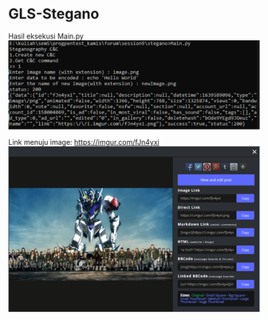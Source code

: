 # GLS-Stegano

Hasil eksekusi Main.py
![alt text](https://github.com/vyxtris/GLS-Stegano/raw/main/images/Picture1.png?raw=true)

Link menuju image: https://imgur.com/fJn4yxi
![alt text](https://github.com/vyxtris/GLS-Stegano/raw/main/images/Picture2.png?raw=true)
